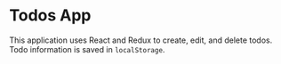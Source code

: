 # Todos App

This application uses React and Redux to create, edit, and delete todos. Todo information is saved in `localStorage`.